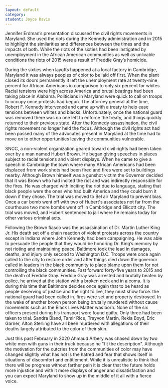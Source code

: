 ```yaml
---
layout: default
category: 
student: Joyce Davis
---
```


Jennifer Erdman’s presentation discussed the civil rights movements in Maryland.  She used the riots during the Kennedy administration and in 2015 to highlight the similarities and differences between the times and the impacts of both.  While the riots of the sixties had been instigated by unemployment in the African American communities as well as unlivable conditions the riots of 2015 were a result of Freddie Gray’s homicide. 

During the sixties when layoffs happened at a local factory in Cambridge, Maryland it was always peoples of color to be laid off first.  When the plant closed its doors permanently it left the unemployment rate at twenty-nine percent for African Americans in comparison to only six percent for whites.  Racial tensions were high across America and brutal beatings had been taking place in Alabama.  Politicians in Maryland were quick to call on troops to occupy once protests had begun.  The attorney general at the time, Robert F.  Kennedy intervened and came up with a treaty to help ease tensions between whites and blacks.  Unfortunately, once the national guard was removed there was no one left to enforce the treaty, and things quickly returned to their previous state.   After the Kennedy assassination, the civil rights movement no longer held the focus.  Although the civil rights act had been passed many of the advocates present in Maryland at the time had to move on to other opportunities leaving the communities vulnerable. 

SNCC, a non-violent organization geared toward civil rights had been taken over by a man named Hubert Brown.  He began giving speeches in places subject to racial tensions and violent displays.  When he came to give a speech in Cambridge the town where many African Americans had been displaced from work shots had been fired and fires were set to buildings nearby.  Although Brown himself was a gunshot victim the Governor decided that it was Brown who had incited the riot and was indirectly responsible for the fires.  He was charged with inciting the riot due to language, stating that black people were the ones who had built America and they could burn it down if they chose.   The trial was moved to Bel air Maryland to prevent bias. Once a car bomb went off with two of Hubert's associates not far from the courthouse two more bombs went off in Cambridge and Ellicott city.  The trial was moved, and Hubert sentenced to jail where he remains today for other various criminal acts.

Following the Brown fiasco was the assassination of Dr. Martin Luther King Jr. His death set off a chain reaction of violent protests across the country except in Indiana where John Kennedy had been campaigning.  He was able to persuade the people that they would be honoring Dr. King’s memory by not rioting and maintaining peace.  Baltimore took the lead in damages, deaths, and injury only second to Washington D.C. Troops were once again called to the city to restore order and after things died down the governor called in leaders in the black community to place blame upon them for not controlling the black communities.  Fast forward forty-five years to 2015 and the death of Freddie Gray.   Freddie Gray was arrested and brutally beaten by police. he arrived at the station with a broken neck and in a coma.  It is during this time that Baltimore decides once again that to be heard as people deserving of justice and the right to live, they must show force. the national guard had been called in.  fires were set and property destroyed. In the wake of another brown person being brutally murdered without cause movements such as the Black Lives Matter was born.  None of the six officers present during his transport were found guilty. Only three had been taken to trial.  Sandra Bland, Tamir Rice, Trayvon Martin, Rekia Boyd, Eric Garner, Alton Sterling have all been murdered with allegations of their deaths largely attributed to the color of their skin. 

Just this past February in 2020 Ahmaud Arbery was chased down by two white men with guns in their truck because he "fit the description".   Although the motivation for the outcries from the communities of color may have changed slightly what has not is the hatred and fear that shows itself in situations of discomfort and entitlement.  While it is unrealistic to think that there will be progress without farther pain it is clear that the future holds more injustice and with it more displays of anger and dissatisfaction and you can  expect Maryland to show up in the middle of it all with a fierce voice.
